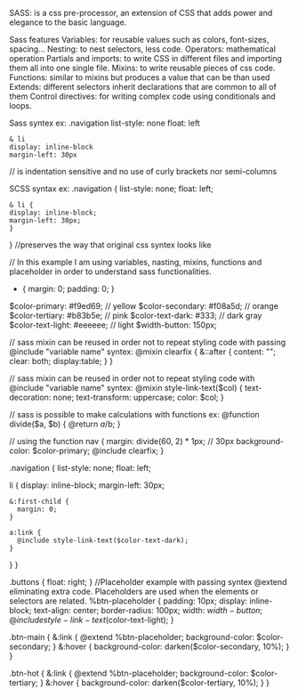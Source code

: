 SASS: is a css pre-processor, an extension of CSS that adds power and elegance to the basic language. 

Sass features
Variables: for reusable values such as colors, font-sizes, spacing...
Nesting: to nest selectors, less code.
Operators: mathematical operation
Partials and imports: to write CSS in different files and importing them all into one single file.
Mixins: to write reusable pieces of css code.
Functions: similar to mixins but produces a value that can be than used 
Extends: different selectors inherit declarations that are common to all of them
Control directives: for writing complex code using conditionals and loops.

Sass syntex ex:
.navigation
    list-style: none
    float: left

    & li
    display: inline-block
    margin-left: 30px
// is indentation sensitive and no use of curly brackets nor semi-columns


SCSS syntax ex:
.navigation {
    list-style: none;
    float: left;

    & li {
    display: inline-block;
    margin-left: 30px;
    }
}
//preserves the way that original css syntex looks like

// In this example I am using variables, nasting, mixins, functions and placeholder in order to understand sass functionalities.
* {
  margin: 0;
  padding: 0;
}

$color-primary: #f9ed69; // yellow
$color-secondary: #f08a5d; // orange
$color-tertiary: #b83b5e; // pink
$color-text-dark: #333; // dark gray
$color-text-light: #eeeeee; // light 
$width-button: 150px;

// sass mixin can be reused in order not to repeat styling code with passing @include "variable name" syntex:
    @mixin clearfix {
    &::after {
    content: "";
    clear: both;
    display:table;
   }
}

// sass mixin can be reused in order not to repeat styling code with @include "variable name" syntex:
 @mixin style-link-text($col) {
  text-decoration: none;
  text-transform: uppercase;
  color: $col;
}

// sass is possible to make calculations with functions ex:
@function divide($a, $b) {
  @return $a /$b;
}

// using the function
nav {
  margin: divide(60, 2) * 1px; // 30px
  background-color: $color-primary;
  @include clearfix;
}


.navigation {
  list-style: none;
  float: left;
  
  li {
    display: inline-block;
    margin-left: 30px;
    
    &:first-child {
      margin: 0;
    }
    
    a:link {
      @include style-link-text($color-text-dark);
    }
  }
}

.buttons {
  float: right;
}
//Placeholder example with passing syntex @extend eliminating extra code. Placeholders are used when the elements or selectors are related.
%btn-placeholder {
  padding: 10px;
  display: inline-block;
  text-align: center;
  border-radius: 100px;
  width: $width-button;
  @include style-link-text($color-text-light);
}

.btn-main {
  &:link {
    @extend %btn-placeholder;
    background-color: $color-secondary;
  }
  &:hover {
    background-color: darken($color-secondary, 10%);
  }
}

.btn-hot {
  &:link {
    @extend %btn-placeholder;
    background-color: $color-tertiary;
  }
  &:hover {
    background-color: darken($color-tertiary, 10%);
  }
}
